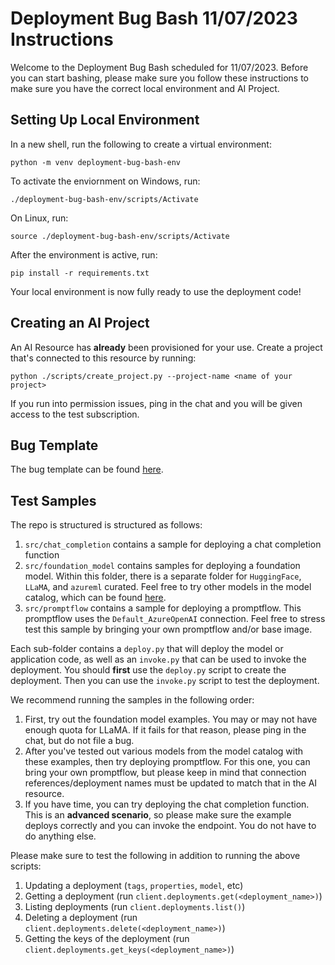 # Deployment Bug Bash 11/07/2023 Instructions

Welcome to the Deployment Bug Bash scheduled for 11/07/2023. Before you can start bashing, please make sure you follow these instructions to make sure you have the correct
local environment and AI Project.

## Setting Up Local Environment

In a new shell, run the following to create a virtual environment:

```
python -m venv deployment-bug-bash-env
```

To activate the enviornment on Windows, run:

```
./deployment-bug-bash-env/scripts/Activate
```

On Linux, run:

```
source ./deployment-bug-bash-env/scripts/Activate
```

After the environment is active, run:

```
pip install -r requirements.txt
```

Your local environment is now fully ready to use the deployment code!

## Creating an AI Project

An AI Resource has **already** been provisioned for your use. Create a project that's connected to this resource by running:

```
python ./scripts/create_project.py --project-name <name of your project>
```

If you run into permission issues, ping in the chat and you will be given access to the test subscription.

## Bug Template

The bug template can be found [here](https://aka.ms/aistudio/createbug).

## Test Samples

The repo is structured is structured as follows:

1. `src/chat_completion` contains a sample for deploying a chat completion function
2. `src/foundation_model` contains samples for deploying a foundation model. Within this folder, there is a separate folder for `HuggingFace`, `LLaMA`,
and `azureml` curated. Feel free to try other models in the model catalog, which can be found [here](https://int.ai.azure.com/explore/models).
4. `src/promptflow` contains a sample for deploying a promptflow. This promptflow uses the `Default_AzureOpenAI` connection. Feel free to stress
test this sample by bringing your own promptflow and/or base image.

Each sub-folder contains a `deploy.py` that will deploy the model or application code, as well as an `invoke.py` that can be used to invoke the deployment. You should
**first** use the `deploy.py` script to create the deployment. Then you can use the `invoke.py` script to test the deployment.

We recommend running the samples in the following order:
1. First, try out the foundation model examples. You may or may not have enough quota for LLaMA. If it fails for that reason, please ping in the chat, but do not file a bug.
1. After you've tested out various models from the model catalog with these examples, then try deploying promptflow. For this one, you can bring your own promptflow, but please
keep in mind that connection references/deployment names must be updated to match that in the AI resource.
1. If you have time, you can try deploying the chat completion function. This is an **advanced scenario**, so please make sure the example deploys correctly and you can invoke the endpoint. You do not have to do anything else.

Please make sure to test the following in addition to running the above scripts:

1. Updating a deployment (`tags`, `properties`, `model`, etc)
1. Getting a deployment (run `client.deployments.get(<deployment_name>)`)
1. Listing deployments (run `client.deployments.list()`)
1. Deleting a deployment (run `client.deployments.delete(<deployment_name>)`)
1. Getting the keys of the deployment (run `client.deployments.get_keys(<deployment_name>)`)

